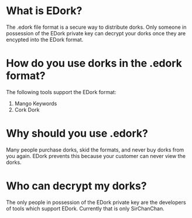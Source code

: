# What is EDork?
The .edork file format is a secure way to distribute dorks. Only someone in possession of the EDork private key can decrypt your dorks once they are encypted into the EDork format. 

# How do you use dorks in the .edork format?
The following tools support the EDork format:
1. Mango Keywords
2. Cork Dork
  
# Why should you use .edork?
Many people purchase dorks, skid the formats, and never buy dorks from you again. EDork prevents this because your customer can never view the dorks.

# Who can decrypt my dorks?
The only people in possession of the EDork private key are the developers of tools which support EDork. Currently that is only SirChanChan.
